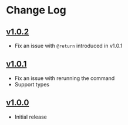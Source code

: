 # Change Log

## [v1.0.2](https://github.com/exoRift/vscode-jsdoc-formatter/releases/tag/v1.0.2)
- Fix an issue with `@return` introduced in v1.0.1

## [v1.0.1](https://github.com/exoRift/vscode-jsdoc-formatter/releases/tag/v1.0.1)
- Fix an issue with rerunning the command
- Support types

## [v1.0.0](https://github.com/exoRift/vscode-jsdoc-formatter/releases/tag/v1.0.0)

- Initial release